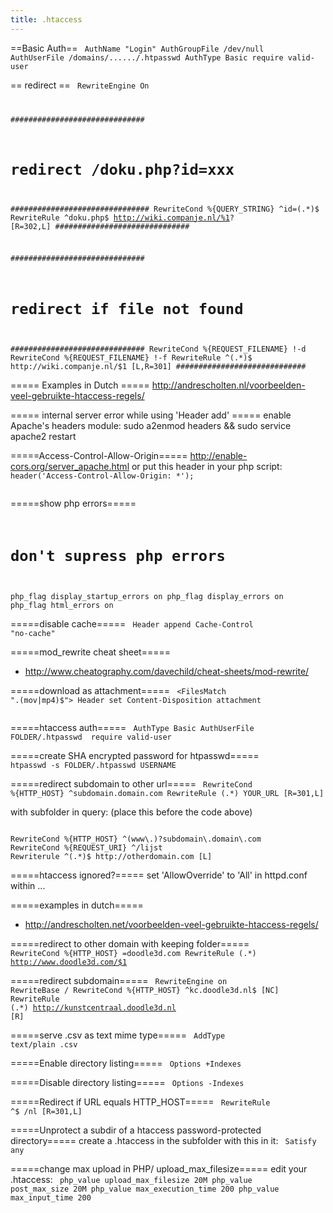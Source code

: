 ```yaml
---
title: .htaccess
---
```


==Basic Auth==
<code apache>
AuthName "Login"
AuthGroupFile /dev/null
AuthUserFile /domains/....../.htpasswd
AuthType Basic
require valid-user
</code>

== redirect ==
<code apache>
RewriteEngine On

##############################
# redirect /doku.php?id=xxx  #
###############################
RewriteCond %{QUERY_STRING} ^id=(.*)$
RewriteRule ^doku\.php$ http://wiki.companje.nl/%1? [R=302,L]
##############################

##############################
# redirect if file not found #
##############################
RewriteCond %{REQUEST_FILENAME} !-d
RewriteCond %{REQUEST_FILENAME} !-f
RewriteRule ^(.*)$ http://wiki\.companje\.nl/$1 [L,R=301]
#############################
</code>

===== Examples in Dutch =====
http://andrescholten.nl/voorbeelden-veel-gebruikte-htaccess-regels/

===== internal server error while using 'Header add' =====
enable Apache's headers module:
  sudo a2enmod headers && sudo service apache2 restart

=====Access-Control-Allow-Origin=====
http://enable-cors.org/server_apache.html
or put this header in your php script:
<code php>
header('Access-Control-Allow-Origin: *');  
</code>


=====show php errors=====
<code apache>
# don't supress php errors
php_flag display_startup_errors on
php_flag display_errors on
php_flag html_errors on
</code>

=====disable cache=====
<code apache>
Header append Cache-Control "no-cache"
</code>

=====mod_rewrite cheat sheet=====
* http://www.cheatography.com/davechild/cheat-sheets/mod-rewrite/

=====download as attachment=====
<code apache>
<FilesMatch "\.(mov|mp4)$">
  Header set Content-Disposition attachment
</FilesMatch>
</code>

=====htaccess auth=====
<code apache>
AuthType Basic
AuthUserFile FOLDER/.htpasswd
<limit GET POST>
  require valid-user
</limit>
</code>

=====create SHA encrypted password for htpasswd=====
<code bash>
htpasswd -s FOLDER/.htpasswd USERNAME
</code>

=====redirect subdomain to other url=====
<code apache>
RewriteCond %{HTTP_HOST} ^subdomain\.domain\.com
RewriteRule (.*) YOUR_URL [R=301,L]
</code>

with subfolder in query: (place this before the code above)

<code apache>
RewriteCond %{HTTP_HOST} ^(www\.)?subdomain\.domain\.com
RewriteCond %{REQUEST_URI} ^/lijst
Rewriterule ^(.*)$ http://otherdomain.com [L]
</code>

=====htaccess ignored?=====
set 'AllowOverride' to 'All' in httpd.conf within <Directory>...

=====examples in dutch=====
* http://andrescholten.net/voorbeelden-veel-gebruikte-htaccess-regels/

=====redirect to other domain with keeping folder=====
<code Apache>
RewriteCond %{HTTP_HOST} =doodle3d.com
RewriteRule (.*) http://www.doodle3d.com/$1
</code>

=====redirect subdomain=====
<code Apache>
RewriteEngine on
RewriteBase /
RewriteCond %{HTTP_HOST} ^kc\.doodle3d\.nl$ [NC]
RewriteRule (.*) http://kunstcentraal.doodle3d.nl [R]
</code>

=====serve .csv as text mime type=====
<code Apache>
AddType text/plain .csv
</code>

=====Enable directory listing=====
<code Apache>
Options +Indexes
</code>

=====Disable directory listing=====
<code Apache>
Options -Indexes
</code>

=====Redirect if URL equals HTTP_HOST=====
<code Apache>
RewriteRule ^$ /nl [R=301,L]
</code>

=====Unprotect a subdir of a htaccess password-protected directory=====
create a .htaccess in the subfolder with this in it:
<code Apache>
Satisfy any
</code>

=====change max upload in PHP/ upload_max_filesize=====
edit your .htaccess:
<code Apache>
php_value upload_max_filesize 20M
php_value post_max_size 20M
php_value max_execution_time 200
php_value max_input_time 200
</code>
